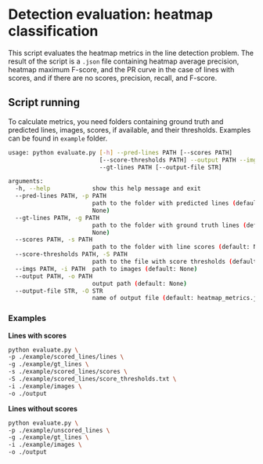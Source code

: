 # Detection evaluation: heatmap classification

This script evaluates the heatmap metrics in the line detection problem.
The result of the script is a `.json` file containing heatmap average precision,
heatmap maximum F-score, and the PR curve in the case of lines with scores,
and if there are no scores, precision, recall, and F-score.

## Script running
To calculate metrics, you need folders containing ground truth and predicted lines, images, scores, if available, and their thresholds.
Examples can be found in `example` folder.

```bash
usage: python evaluate.py [-h] --pred-lines PATH [--scores PATH]
                          [--score-thresholds PATH] --output PATH --imgs PATH
                          --gt-lines PATH [--output-file STR]

arguments:
  -h, --help            show this help message and exit
  --pred-lines PATH, -p PATH
                        path to the folder with predicted lines (default:
                        None)
  --gt-lines PATH, -g PATH
                        path to the folder with ground truth lines (default:
                        None)
  --scores PATH, -s PATH
                        path to the folder with line scores (default: None)
  --score-thresholds PATH, -S PATH
                        path to the file with score thresholds (default: None)
  --imgs PATH, -i PATH  path to images (default: None)
  --output PATH, -o PATH
                        output path (default: None)
  --output-file STR, -O STR
                        name of output file (default: heatmap_metrics.json)
```

### Examples
**Lines with scores**
```bash
python evaluate.py \
-p ./example/scored_lines/lines \
-g ./example/gt_lines \
-s ./example/scored_lines/scores \
-S ./example/scored_lines/score_thresholds.txt \
-i ./example/images \
-o ./output
```
**Lines without scores**
```bash
python evaluate.py \
-p ./example/unscored_lines \
-g ./example/gt_lines \
-i ./example/images \
-o ./output
```
